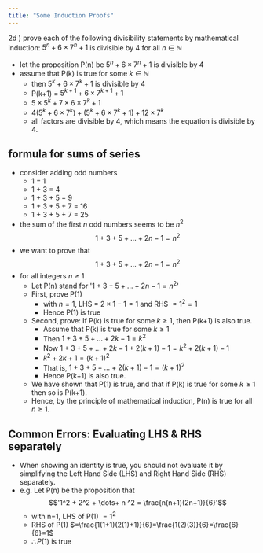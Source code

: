 ```yaml
---
title: "Some Induction Proofs"
---
```


2d ) prove each of the following divisibility statements by mathematical induction: $5^n+6\times 7^n +1$ is divisible by 4 for all $n \in \mathbb{N}$

- let the proposition P(n) be $5^n+6\times 7^n +1$ is divisible by 4
- assume that P(k) is true for some $k \in \mathbb{N}$
  - then $5^k+6\times 7^k +1$ is divisible by 4
  - P(k+1) = $5^{k+1}+6\times 7^{k+1} +1$
  - $5\times 5^k + 7 \times 6 \times 7^k +1$
  - $4(5^k+6\times 7^k)+(5^k + 6 \times 7^k + 1)+12\times 7^k$
  - all factors are divisible by 4, which means the equation is divisible by 4.

## formula for sums of series

- consider adding odd numbers
  - 1 = 1
  - 1 + 3 = 4
  - 1 + 3 + 5 = 9
  - 1 + 3 + 5 + 7 = 16
  - 1 + 3 + 5 + 7 = 25
- the sum of the first $n$ odd numbers seems to be $n^2$$$1+3+5+\dots+2n-1=n^2$$
- we want to prove that $$1+3+5+\dots+2n-1=n^2$$
- for all integers $n\geq 1$
  - Let P(n) stand for '$1+3+5+\dots+2n-1=n^2$'
  - First, prove P(1)
    - with $n=1$, LHS = $2\times {1}-1=1$ and RHS $=1^2=1$
    - Hence P(1) is true
  - Second, prove: If P(k) is true for some $k\geq 1$, then P(k+1) is also true.
    - Assume that P(k) is true for some $k \geq 1$
    - Then $1+3+5+\dots+2k-1 = k^2$
    - Now $1+3+5+\dots+2k-1+2(k+1)-1=k^2+2(k+1)-1$
    - $k^2 +2k+1=(k+1)^2$
    - That is, $1+3+5+\dots+2(k+1)-1=(k+1)^2$
    - Hence P(k+1) is also true.
  - We have shown that P(1) is true, and that if P(k) is true for some $k\geq 1$ then so is P(k+1).
  - Hence, by the principle of mathematical induction, P(n) is true for all $n \geq 1$.

## Common Errors: Evaluating LHS & RHS separately

- When showing an identity is true, you should not evaluate it by simplifying the Left Hand Side (LHS) and Right Hand Side (RHS) separately.
- e.g. Let P(n) be the proposition that $$'1^2 + 2^2 + \dots+ n ^2 = \frac{n(n+1)(2n+1)}{6}'$$
  - with n=1, LHS of P(1) $=1^2$
  - RHS of P(1) $=\frac{1(1+1)(2(1)+1)}{6}=\frac{1(2)(3)}{6}=\frac{6}{6}=1$
  - $\therefore P(1)$ is true
